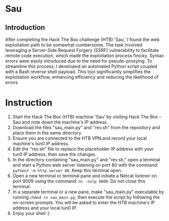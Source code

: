 # Sau

## Introduction

After completing the Hack The Box challenge (HTB) 'Sau,' I found the web exploitation path to be somewhat cumbersome. The task involved leveraging a Server-Side Request Forgery (SSRF) vulnerability to facilitate remote code execution, which made the exploitation process finicky. Syntax errors were easily introduced due to the need for pseudo-proxying. To streamline this process, I developed an automated Python script coupled with a Bash reverse shell payload. This tool significantly simplifies the exploitation workflow, enhancing efficiency and reducing the likelihood of errors

# Instruction 

1. Start the Hack The Box (HTB) machine 'Sau' by visiting Hack The Box - Sau and note down the machine's IP address.
2. Download the files "sau_main.py" and "rev.sh" from the repository and place them in the same directory.
3. Ensure you are connected to the HTB VPN and record your local machine's tun0 IP address.
4. Edit the "rev.sh" file to replace the placeholder IP address with your tun0 IP address, then save the changes.
4. In the directory containing "sau_main.py" and "rev.sh," open a terminal and start a Python web server listening on port 80 with the command: ```python3 -m http.server 80```. Keep this terminal open.
5. Open a new terminal or terminal pane and initiate a Netcat listener on port 9009 using the command: ```nc -nvlp 9009```. Do not close this terminal.
6. In a separate terminal or a new pane, make "sau_main.py" executable by running ```chmod +x sau_main.py```, then execute the script by following the on-screen prompts. You will be asked to enter the HTB machine's IP address and your local tun0 IP.
7. Enjoy your shell :)




